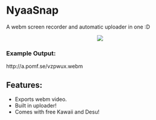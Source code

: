 NyaaSnap
========

A webm screen recorder and automatic uploader in one :D

<p align="center">
  <img src="http://i.imgur.com/tz9QBwU.png" align="center" />
</p>

<h3> Example Output: </h3>
http://a.pomf.se/vzpwux.webm


<h2> Features: </h2>

<ul>
  <li> Exports webm video. </li>
  <li> Built in uploader! </li>
  <li> Comes with free Kawaii and Desu! </li>
</ul>
